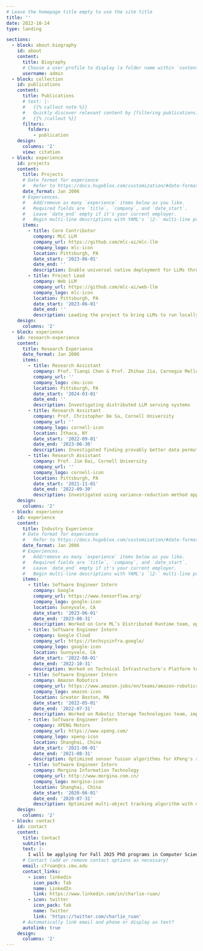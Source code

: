 ```yaml
---
# Leave the homepage title empty to use the site title
title: ''
date: 2022-10-24
type: landing

sections:
  - block: about.biography
    id: about
    content:
      title: Biography
      # Choose a user profile to display (a folder name within `content/authors/`)
      username: admin
  - block: collection
    id: publications
    content:
      title: Publications
      # text: |-
      #   {{% callout note %}}
      #   Quickly discover relevant content by [filtering publications](./publication/).
      #   {{% /callout %}}
      filters:
        folders:
          - publication
    design:
      columns: '2'
      view: citation
  - block: experience
    id: projects
    content:
      title: Projects
      # Date format for experience
      #   Refer to https://docs.hugoblox.com/customization/#date-format
      date_format: Jan 2006
      # Experiences.
      #   Add/remove as many `experience` items below as you like.
      #   Required fields are `title`, `company`, and `date_start`.
      #   Leave `date_end` empty if it's your current employer.
      #   Begin multi-line descriptions with YAML's `|2-` multi-line prefix.
      items:
        - title: Core Contributor
          company: MLC LLM
          company_url: https://github.com/mlc-ai/mlc-llm
          company_logo: mlc-icon
          location: Pittsburgh, PA
          date_start: '2023-06-01'
          date_end: ''
          description: Enable universal native deployment for LLMs through machine learning compilation techniques
        - title: Project Lead
          company: Web LLM
          company_url: https://github.com/mlc-ai/web-llm
          company_logo: mlc-icon
          location: Pittsburgh, PA
          date_start: '2023-06-01'
          date_end: ''
          description: Leading the project to bring LLMs to run locally in client-side browser with WebGPU acceleration
    design:
      columns: '2'
  - block: experience
    id: research-experience
    content:
      title: Research Experience
      date_format: Jan 2006
      items:
        - title: Research Assistant
          company: Prof. Tianqi Chen & Prof. Zhihao Jia, Carnegie Mellon University
          company_url: ''
          company_logo: cmu-icon
          location: Pittsburgh, PA
          date_start: '2024-03-01'
          date_end: ''
          description: Investigating distributed LLM serving systems
        - title: Research Assistant
          company: Prof. Christopher De Sa, Cornell University
          company_url: ''
          company_logo: cornell-icon
          location: Ithaca, NY
          date_start: '2022-09-01'
          date_end: '2023-06-30'
          description: Investigated finding provably better data permutations in distributed learning. [CD-GraB](https://openreview.net/pdf?id=ISRyILhAyS) was accepted by NeurIPS'23
        - title: Research Assistant
          company: Prof. Jim Dai, Cornell University
          company_url: ''
          company_logo: cornell-icon
          location: Pittsburgh, PA
          date_start: '2021-11-01'
          date_end: '2022-09-30'
          description: Investigated using variance-reduction method approximating martingale-process in reinforcement learning with large state space
    design:
      columns: '2'
  - block: experience
    id: experience
    content:
      title: Industry Experience
      # Date format for experience
      #   Refer to https://docs.hugoblox.com/customization/#date-format
      date_format: Jan 2006
      # Experiences.
      #   Add/remove as many `experience` items below as you like.
      #   Required fields are `title`, `company`, and `date_start`.
      #   Leave `date_end` empty if it's your current employer.
      #   Begin multi-line descriptions with YAML's `|2-` multi-line prefix.
      items:
        - title: Software Engineer Intern
          company: Google
          company_url: https://www.tensorflow.org/
          company_logo: google-icon
          location: Sunnyvale, CA
          date_start: '2023-06-01'
          date_end: '2023-08-31'
          description: Worked on Core ML’s Distributed Runtime team, optimizing TensorFlow's checkpoint to reduce wasted TPU cycles
        - title: Software Engineer Intern
          company: Google Cloud
          company_url: https://techsysinfra.google/
          company_logo: google-icon
          location: Sunnyvale, CA
          date_start: '2022-08-01'
          date_end: '2022-10-31'
          description: Worked on Technical Infrastructure's Platform team, deploying accelerators in Google data centers using OpenBMC, implementing Linux daemon and firmware update APIs
        - title: Software Engineer Intern
          company: Amazon Robotics
          company_url: https://www.amazon.jobs/en/teams/amazon-robotics
          company_logo: amazon-icon
          location: Greater Boston, MA
          date_start: '2022-05-01'
          date_end: '2022-07-31'
          description: Worked on Robotic Storage Technologies team, improving worker's interaction with autonomous warehouse robots
        - title: Software Engineer Intern
          company: XPENG Motors
          company_url: https://www.xpeng.com/
          company_logo: xpeng-icon
          location: Shanghai, China
          date_start: '2021-06-01'
          date_end: '2021-08-31'
          description: Optimized sensor fusion algorithms for XPeng's self-driving cars
        - title: Software Engineer Intern
          company: Morgina Information Technology
          company_url: http://www.morgina.com.cn/
          company_logo: morgina-icon
          location: Shanghai, China
          date_start: '2020-06-01'
          date_end: '2020-07-31'
          description: Optimized multi-object tracking algorithm with millimeter-wave radar
    design:
      columns: '2'
  - block: contact
    id: contact
    content:
      title: Contact
      subtitle:
      text: |-
        I will be applying for Fall 2025 PhD programs in Computer Science. Please feel free to contact me!
      # Contact (add or remove contact options as necessary)
      email: cfruan@cs.cmu.edu
      contact_links:
        - icon: linkedin
          icon_pack: fab
          name: LinkedIn
          link: https://www.linkedin.com/in/charlie-ruan/
        - icon: twitter
          icon_pack: fab
          name: Twitter
          link: 'https://twitter.com/charlie_ruan'
      # Automatically link email and phone or display as text?
      autolink: true
    design:
      columns: '2'
---
```

